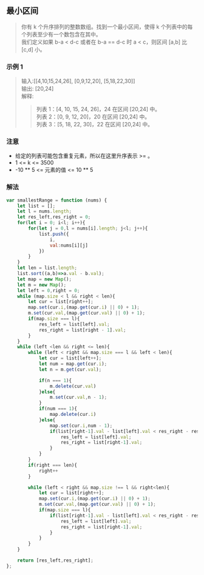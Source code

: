 
## 最小区间
> 你有 k 个升序排列的整数数组。找到一个最小区间，使得 k 个列表中的每个列表至少有一个数包含在其中。       
> 我们定义如果 b-a < d-c 或者在 b-a == d-c 时 a < c，则区间 [a,b] 比 [c,d] 小。

### 示例 1
> 输入:[[4,10,15,24,26], [0,9,12,20], [5,18,22,30]]           
> 输出: [20,24]       
> 解释: 
>> 列表 1：[4, 10, 15, 24, 26]，24 在区间 [20,24] 中。       
>> 列表 2：[0, 9, 12, 20]，20 在区间 [20,24] 中。        
>> 列表 3：[5, 18, 22, 30]，22 在区间 [20,24] 中。   

### 注意
+ 给定的列表可能包含重复元素，所以在这里升序表示 >= 。
+ 1 <= k <= 3500
+ -10 ** 5 <= 元素的值 <= 10 ** 5

### 解法
```javascript 1.8
var smallestRange = function (nums) {
    let list = [];
    let l = nums.length;
    let res_left,res_right = 0;
    for(let i = 0; i<l; i++){
        for(let j = 0,l = nums[i].length; j<l; j++){
            list.push({
                i,
                val:nums[i][j]
            })
        }
    }
    let len = list.length;
    list.sort((a,b)=>a.val - b.val);
    let map = new Map();
    let m = new Map();
    let left = 0,right = 0;
    while (map.size < l && right < len){
        let cur = list[right++];
        map.set(cur.i,(map.get(cur.i) || 0) + 1);
        m.set(cur.val,(map.get(cur.val) || 0) + 1);
        if(map.size === l){
            res_left = list[left].val;
            res_right = list[right - 1].val;
        }
    }
    while (left <len && right <= len){
        while (left < right && map.size === l && left < len){
            let cur = list[left++];
            let num = map.get(cur.i);
            let n = m.get(cur.val);

            if(n === 1){
                m.delete(cur.val)
            }else{
                m.set(cur.val,n - 1);
            }
            if(num === 1){
                map.delete(cur.i)
            }else{
                map.set(cur.i,num - 1);
                if(list[right-1].val - list[left].val < res_right - res_left || (list[right-1].val - list[left].val === res_right - res_left && list[left].val < res_left)){
                    res_left = list[left].val;
                    res_right = list[right-1].val;
                }
            }
        }
        if(right === len){
            right++
        }

        while (left < right && map.size !== l && right<len){
            let cur = list[right++];
            map.set(cur.i,(map.get(cur.i) || 0) + 1);
            m.set(cur.val,(map.get(cur.val) || 0) + 1);
            if(map.size === l){
                if(list[right-1].val - list[left].val < res_right - res_left || (list[right-1].val - list[left].val === res_right - res_left && list[left].val < res_left)){
                    res_left = list[left].val;
                    res_right = list[right-1].val;
                }
            }
        }
    }

    return [res_left,res_right];
};
```